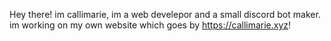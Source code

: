 
Hey there! im callimarie, im a web develepor and a small discord bot maker. im working on my own website which goes by https://callimarie.xyz!


